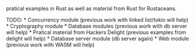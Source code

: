 pratical examples in Rust as well as material from Rust for Rustaceans. 

TODO:
	* Concurrency module (previous work with linked list/tokio will help)
	* Cryptography module
	* Database modules (previous work with db server will help)
	* Pratical material from Hackers Delight (previous examples from delight will help)
	* Database server module (db server again)
	* Web module (previous work with WASM will help) 	 
